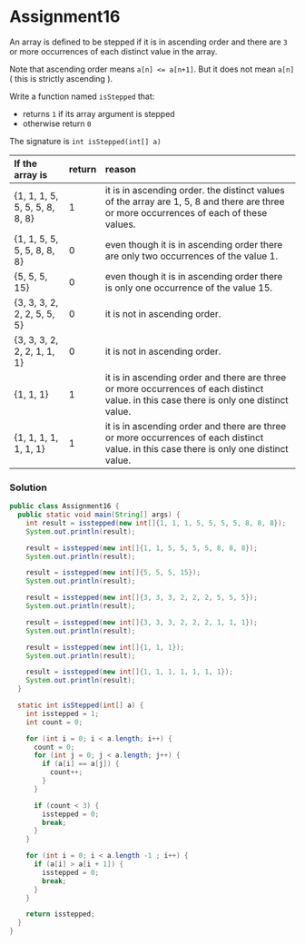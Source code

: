 # Assignment16

An array is defined to be stepped if it is in ascending order and there are `3` or more occurrences of each distinct value in the array.

Note that ascending order means `a[n] <= a[n+1]`. But it does not mean `a[n]` ( this is strictly ascending ).

Write a function named `isStepped` that:

* returns `1` if its array argument is stepped
* otherwise return `0`

The signature is `int isStepped(int[] a)`

| If the array is | return | reason |
|:-------------|:-------------|:-------------|
| {1, 1, 1, 5, 5, 5, 5, 8, 8, 8} | 1 | it is in ascending order. the distinct values of the array are 1, 5, 8 and there are three or more occurrences of each of these values. |
| {1, 1, 5, 5, 5, 5, 8, 8, 8} | 0 | even though it is in ascending order there are only two occurrences of the value 1. |
| {5, 5, 5, 15} | 0 | even though it is in ascending order there is only one occurrence of the value 15. |
| {3, 3, 3, 2, 2, 2, 5, 5, 5} | 0 | it is not in ascending order. |
| {3, 3, 3, 2, 2, 2, 1, 1, 1} | 0 | it is not in ascending order. |
| {1, 1, 1} | 1 | it is in ascending order and there are three or more occurrences of each distinct value. in this case there is only one distinct value. |
| {1, 1, 1, 1, 1, 1, 1} | 1 | it is in ascending order and there are three or more occurrences of each distinct value. in this case there is only one distinct value. |

### Solution

```java
public class Assignment16 {
  public static void main(String[] args) {
    int result = isstepped(new int[]{1, 1, 1, 5, 5, 5, 5, 8, 8, 8});
    System.out.println(result);

    result = isstepped(new int[]{1, 1, 5, 5, 5, 5, 8, 8, 8});
    System.out.println(result);

    result = isstepped(new int[]{5, 5, 5, 15});
    System.out.println(result);

    result = isstepped(new int[]{3, 3, 3, 2, 2, 2, 5, 5, 5});
    System.out.println(result);

    result = isstepped(new int[]{3, 3, 3, 2, 2, 2, 1, 1, 1});
    System.out.println(result);

    result = isstepped(new int[]{1, 1, 1});
    System.out.println(result);

    result = isstepped(new int[]{1, 1, 1, 1, 1, 1, 1});
    System.out.println(result);
  }

  static int isStepped(int[] a) {
    int isstepped = 1;
    int count = 0;

    for (int i = 0; i < a.length; i++) {
      count = 0;
      for (int j = 0; j < a.length; j++) {
        if (a[i] == a[j]) {
          count++;
        }
      }

      if (count < 3) {
        isstepped = 0;
        break;
      }
    }

    for (int i = 0; i < a.length -1 ; i++) {
      if (a[i] > a[i + 1]) {
        isstepped = 0;
        break;
      }
    }

    return isstepped;
  }
}
```
